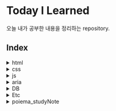 # Today I Learned
오늘 내가 공부한 내용을 정리하는 repository.

## Index

<details>
  <summary>html</summary>
  <ul>
    <li><a href="https://github.com/LEE-WOO-SEONG/TIL/blob/master/html/html_block-element.md">html_block-element</a></li>
    <li><a href="https://github.com/LEE-WOO-SEONG/TIL/blob/master/html/html_globalattribute.md">html_globalattribute</a></li>
    <li><a href="https://github.com/LEE-WOO-SEONG/TIL/blob/master/html/html_inline-element.md">html_inline-element</a></li>
    <li><a href="https://github.com/LEE-WOO-SEONG/TIL/blob/master/html/html_media-tag.md">html_media-tag</a></li>
    <li><a href="https://github.com/LEE-WOO-SEONG/TIL/blob/master/html/html_table&form.md">html_table&form</a></li>
  </ul>
</details>
<details>
  <summary>css</summary>
    <ul>
      <li><a href="https://github.com/LEE-WOO-SEONG/TIL/blob/master/CSS/css_unit.md">css_unit</a></li>
      <li><a href="https://github.com/LEE-WOO-SEONG/TIL/blob/master/CSS/css_selector&Inheritance.md">css_selector&Inheritance</a></li>
      <li><a href="https://github.com/LEE-WOO-SEONG/TIL/blob/master/CSS/css_font&text.md">css_font&text</a></li>
      <li><a href="https://github.com/LEE-WOO-SEONG/TIL/blob/master/CSS/css_boxmodel.md">css_boxmodel</a></li>
      <li><a href="https://github.com/LEE-WOO-SEONG/TIL/blob/master/CSS/css_background.md">css_background</a></li>
      <li><a href="https://github.com/LEE-WOO-SEONG/TIL/blob/master/CSS/css_float&position.md">css_float&position</a></li>
      <li><a href="https://github.com/LEE-WOO-SEONG/TIL/blob/master/CSS/css_flexiblebox.md">css_flexiblebox</a></li>
      <li><a href="https://github.com/LEE-WOO-SEONG/TIL/blob/master/CSS/css_animation&multi-column.md">css_animation&multi-column</a></li>
      <li><a href="https://github.com/LEE-WOO-SEONG/TIL/blob/master/CSS/css_transition.md">css_transition</a></li>
      <li><a href="https://github.com/LEE-WOO-SEONG/TIL/blob/master/CSS/css_grid.md">css_grid</a></li>
      <li><a href="https://github.com/LEE-WOO-SEONG/TIL/blob/master/CSS/z-index.md">z-index</a></li>
      <li><a href="https://github.com/LEE-WOO-SEONG/TIL/blob/master/CSS/sass(scss).md">sass(scss)</a></li>
      <li><a href="https://github.com/LEE-WOO-SEONG/TIL/blob/master/CSS/display.none&visibility.hidden.md">display.none&visibility.hidden</a></li>
    </ul>
</details>
<details>
    <summary>js</summary>
    <ul>
        <li><a href="https://github.com/LEE-WOO-SEONG/TIL/blob/master/js/js_basic.md">js_basic</a></li>
        <li><a href="https://github.com/LEE-WOO-SEONG/TIL/blob/master/js/js_dictionary.md">js_dictionary</a></li>
        <li><a href="https://github.com/LEE-WOO-SEONG/TIL/blob/master/js/js_grammer.md">js_grammer</a></li>
        <li><a href="https://github.com/LEE-WOO-SEONG/TIL/blob/master/js/declaration_variable.md">declaration_variable</a></li>
        <li><a href="https://github.com/LEE-WOO-SEONG/TIL/blob/master/js/calculator.md">calculator</a></li>
        <li><a href="https://github.com/LEE-WOO-SEONG/TIL/blob/master/js/conditional_statement.md">conditional_statement</a></li>
        <li><a href="https://github.com/LEE-WOO-SEONG/TIL/blob/master/js/loop_statement.md">loop_statement</a></li>
        <li><a href="https://github.com/LEE-WOO-SEONG/TIL/blob/master/js/array.md">array</a></li>
        <li><a href="https://github.com/LEE-WOO-SEONG/TIL/blob/master/js/function.md">function</a></li>
        <li><a href="https://github.com/LEE-WOO-SEONG/TIL/blob/master/js/object.md">object</a></li>
        <li><a href="https://github.com/LEE-WOO-SEONG/TIL/blob/master/js/prototype&class.md">prototype&class</a></li>
        <li><a href="https://github.com/LEE-WOO-SEONG/TIL/blob/master/js/asynchronous.md">asynchronous</a></li>
        <li><a href="https://github.com/LEE-WOO-SEONG/TIL/blob/master/js/promise.md">promise</a></li>
        <li><a href="https://github.com/LEE-WOO-SEONG/TIL/blob/master/js/ajax.md">ajax</a></li>
    </ul>
</details>
<details>
  <summary>aria</summary>
  <ul>
    <li><a href="https://github.com/LEE-WOO-SEONG/TIL/blob/master/aria/aria-landmark.md">aria-landmark</a></li>
  </ul>
</details>
<details>
  <summary>DB</summary>
  <ul>
    <li><a href="https://github.com/LEE-WOO-SEONG/TIL/blob/master/DB/DB(database).md">db(database)</a></li>
    <li><a href="https://github.com/LEE-WOO-SEONG/TIL/blob/master/DB/backup.md">backup</a></li>
  </ul>
</details>
<details>
  <summary>Etc</summary>
  <ul>
    <li><a href="https://github.com/LEE-WOO-SEONG/TIL/blob/master/Etc/favicon.md">favicon</a></li>
    <li><a href="https://github.com/LEE-WOO-SEONG/TIL/blob/master/Etc/opengraph.md">opengraph</a></li>
    <li><a href="https://github.com/LEE-WOO-SEONG/TIL/blob/master/Etc/seo(searchengine_optimize).md">seo(searchengine_optimize)</a></li>
    <li><a href="https://github.com/LEE-WOO-SEONG/TIL/blob/master/Etc/webaccibility.md">webaccibility</a></li>
    <li><a href="https://github.com/LEE-WOO-SEONG/TIL/blob/master/Etc/ASCII&byte.md">ASCII&byte</a></li>
  </ul>
</details>
<details>
    <summary>poiema_studyNote</summary>
    <ul>
        <li><a href="https://github.com/LEE-WOO-SEONG/TIL/blob/master/Poiema_studyNote/Ch1~3_programming%26comprehension.md">Ch1~3_programming&comprehension</a></li>
        <li><a href="https://github.com/LEE-WOO-SEONG/TIL/blob/master/Poiema_studyNote/Ch4_Variable.md">Ch4_variable</a></li>
        <li><a href="https://github.com/LEE-WOO-SEONG/TIL/blob/master/Poiema_studyNote/Ch5_expression%26statement.md">Ch5_expression&statement</a></li>
        <li><a href="https://github.com/LEE-WOO-SEONG/TIL/blob/master/Poiema_studyNote/Ch6_Datatype.md">Ch6_Datatype</a></li>
        <li><a href="https://github.com/LEE-WOO-SEONG/TIL/blob/master/Poiema_studyNote/Ch7_operator.md#%EC%82%B0%EC%88%A0-%EC%97%B0%EC%82%B0%EC%9E%90">Ch7_operator</a></li>
    	<li><a href="https://github.com/LEE-WOO-SEONG/TIL/blob/master/Poiema_studyNote/Ch8_control-statement.md">Ch8_control-statement</a></li>
        <li><a href="https://github.com/LEE-WOO-SEONG/TIL/blob/master/Poiema_studyNote/Ch9_typecasting.md">Ch9_typecasting</a></li>
        <li><a href="https://github.com/LEE-WOO-SEONG/TIL/blob/master/Poiema_studyNote/Ch10_object.md">Ch10_object</a></li>
        <li><a href="https://github.com/LEE-WOO-SEONG/TIL/blob/master/Poiema_studyNote/Ch11_difference-of-primitive&objecttype.md">Ch11_difference-of-primitive&objecttype</a></li>
        <li><a href="https://github.com/LEE-WOO-SEONG/TIL/blob/master/Poiema_studyNote/Ch12_function.md">Ch12_function</a></li>
        <li><a href="https://github.com/LEE-WOO-SEONG/TIL/blob/master/Poiema_studyNote/Ch13_scope.md">Ch13_scope</a></li>
        <li><a href="https://github.com/LEE-WOO-SEONG/TIL/blob/master/Poiema_studyNote/Ch14_problem-of-globalvariable.md">Ch14_problem-of-globalvariable</a></li>
        <li><a href="https://github.com/LEE-WOO-SEONG/TIL/blob/master/Poiema_studyNote/Ch15_keyword-let,const.md">Ch15_keyword-let,const</a></li>
    <li><a href="https://github.com/LEE-WOO-SEONG/TIL/blob/master/Poiema_studyNote/Ch16_property-attribute.md">Ch16_property-attribute</a></li>
        <li><a href="https://github.com/LEE-WOO-SEONG/TIL/blob/master/Poiema_studyNote/Ch17_object-creatingfunction.md">Ch17_object-creatingfunction</a></li>
            <li><a href="https://github.com/LEE-WOO-SEONG/TIL/blob/master/Poiema_studyNote/Ch18_functionproperty.md">Ch18_functionproperty</a></li>
                <li><a href="https://github.com/LEE-WOO-SEONG/TIL/blob/master/Poiema_studyNote/Ch19_Prototype.md">Ch19_Prototype</a></li>
        <li><a href="https://github.com/LEE-WOO-SEONG/TIL/blob/master/Poiema_studyNote/Ch20_strict mode.md">Ch20_strict mode</a></li>
        <li><a href="https://github.com/LEE-WOO-SEONG/TIL/blob/master/Poiema_studyNote/Ch21_builtin-object.md">Ch21_builtin-object</a></li>
    <li><a href="https://github.com/LEE-WOO-SEONG/TIL/blob/master/Poiema_studyNote/Ch22_this.md">Ch22_this</a></li>
    <li><a href="https://github.com/LEE-WOO-SEONG/TIL/blob/master/Poiema_studyNote/Ch23_execution-context.md">Ch23_execution-context</a></li>
        <li><a href="https://github.com/LEE-WOO-SEONG/TIL/blob/master/Poiema_studyNote/Ch24_Closure.md">Ch24_Closure</a></li>
        <li><a href="https://github.com/LEE-WOO-SEONG/TIL/blob/master/Poiema_studyNote/Ch25_Class.md">Ch25_Class</a></li>
        <li><a href="https://github.com/LEE-WOO-SEONG/TIL/blob/master/Poiema_studyNote/Ch26_additionalFunctions-of-ES6function.md">Ch26_additionalFunctions-of-ES6function</a></li>
    <li><a href="https://github.com/LEE-WOO-SEONG/TIL/blob/master/Poiema_studyNote/Ch27_array.md">Ch27_array</a></li>
        <li><a href="https://github.com/LEE-WOO-SEONG/TIL/blob/master/Poiema_studyNote/Ch28_number.md">Ch28_number</a></li>
        <li><a href="https://github.com/LEE-WOO-SEONG/TIL/blob/master/Poiema_studyNote/Ch29_math.md">Ch29_math</a></li>
                <li><a href="https://github.com/LEE-WOO-SEONG/TIL/blob/master/Poiema_studyNote/Ch31_regexp.md">Ch31_regexp</a></li>
        <li><a href="https://github.com/LEE-WOO-SEONG/TIL/blob/master/Poiema_studyNote/Ch32_string.md">Ch32_string</a></li>
    <li><a href="https://github.com/LEE-WOO-SEONG/TIL/blob/master/Poiema_studyNote/Ch35_spread-syntax.md">Ch35_spread-syntax</a></li>
        <li><a href="https://github.com/LEE-WOO-SEONG/TIL/blob/master/Poiema_studyNote/Ch36_destructuring-assignment.md">Ch36_destructuring-assignment</a></li>
        <li><a href="https://github.com/LEE-WOO-SEONG/TIL/blob/master/Poiema_studyNote/Ch38_Rendering-process.md">Ch38_Rendering-process</a></li>
    </ul>
</details>















